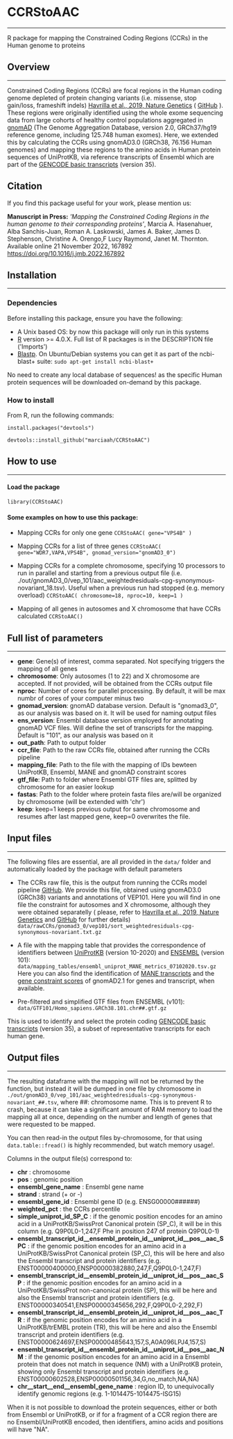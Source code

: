 # CCRStoAAC
-------------
R package for mapping the Constrained Coding Regions (CCRs) in the Human genome to proteins


## Overview
------------
Constrained Coding Regions (CCRs) are focal regions in the Human coding genome depleted of protein changing variants (i.e. missense, stop gain/loss, frameshift indels) [Havrilla et al., 2019, Nature Genetics](https://doi.org/10.1038%2Fs41588-018-0294-6) ( [GitHub](https://github.com/quinlan-lab/ccr) ). These regions were originally identified using the whole exome sequencing data from large cohorts of healthy control populations aggregated in [gnomAD](https://gnomad.broadinstitute.org/) (The Genome Aggregation Database, version 2.0, GRCh37/hg19 reference genome, including 125.748 human exomes). 
Here, we extended this by calculating the CCRs using gnomAD3.0 (GRCh38, 76.156  Human genomes) and mapping these regions to the amino acids in Human protein sequences of UniProtKB, via reference transcripts of Ensembl which are part of the [GENCODE basic transcripts](https://www.gencodegenes.org/human/) (version 35).


 

## Citation

If you find this package useful for your work, please mention us: 

**Manuscript in Press:**
*'Mapping the Constrained Coding Regions in the human genome to their corresponding proteins'*,
Marcia A. Hasenahuer, Alba Sanchis-Juan, Roman A. Laskowski, James A. Baker, James D. Stephenson, Christine A. Orengo,F Lucy Raymond, Janet M. Thornton.
Available online 21 November 2022, 167892
https://doi.org/10.1016/j.jmb.2022.167892

## Installation
----------------

### Dependencies

Before installing this package, ensure you have the following: 
  - A Unix based OS: by now this package will only run in this systems
  - [R](https://cran.r-project.org/) version >= 4.0.X. Full list of R packages is in the DESCRIPTION file ('Imports') 
  - [Blastp](https://blast.ncbi.nlm.nih.gov/Blast.cgi?CMD=Web&PAGE_TYPE=BlastDocs&DOC_TYPE=Download). On Ubuntu/Debian systems you can get it as part of the ncbi-blast+ suite:
  ``sudo apt-get install ncbi-blast+``
  
  No need to create any local database of sequences! as the specific Human protein sequences will be downloaded on-demand by this package.

### How to install

From R, run the following commands:
	
``install.packages("devtools")``

``devtools::install_github("marciaah/CCRStoAAC")``


## How to use
--------------

#### Load the package
``library(CCRStoAAC)``

#### Some examples on how to use this package:

- Mapping CCRs for only one gene
 ``CCRStoAAC( gene="VPS4B" )``
 
 - Mapping CCRs for a list of three genes
 ``CCRStoAAC( gene="WDR7,VAPA,VPS4B", gnomad_version="gnomAD3_0")``

- Mapping CCRs for a complete chromosome, specifying 10 processors to run in parallel and starting from a previous
 output file (i.e. ./out/gnomAD3_0/vep_101/aac_weightedresiduals-cpg-synonymous-novariant_18.tsv). Useful when a previous run had stopped (e.g. memory overload)
 ``CCRStoAAC( chromosome=18, nproc=10, keep=1 )``

- Mapping of all genes in autosomes and X chromosome that have CCRs calculated
 ``CCRStoAAC()`` 


## Full list of parameters
--------------------------

- **gene**: Gene(s) of interest, comma separated. Not specifying triggers the mapping of all genes
- **chromosome**: Only autosomes (1 to 22) and X chromosome are accepted. If not provided, will be obtained from the CCRs output file 
- **nproc**: Number of cores for parallel processing. By default, it will be max numbr of cores of your computer minus two
- **gnomad_version**: gnomAD database version. Default is "gnomad3_0", as our analysis was based on it. It will be used for naming output files
- **ens_version**: Ensembl database version employed for annotating gnomAD VCF files. Will define the set of transcripts for the mapping. Default is "101", as our analysis was based on it
- **out_path**: Path to output folder
- **ccr_file**: Path to the raw CCRs file, obtained after running the CCRs pipeline
- **mapping_file**: Path to the file with the mapping of IDs bewteen UniProtKB, Ensembl, MANE and gnomAD constraint scores
- **gtf_file**: Path to folder where Ensembl GTF files are, splitted by chromosome for an easier lookup
- **fastas**: Path to the folder where protein fasta files are/will be organized by chromosome (will be extended with 'chr')
- **keep**: keep=1 keeps previous output for same chromosome and resumes after last mapped gene, keep=0 overwrites the file. 



## Input files
---------------

The following files are essential, are all provided in the ``data/`` folder and automatically loaded by the package with default parameters

  - The CCRs raw file, this is the output from running the CCRs model pipeline  [GitHub](https://github.com/quinlan-lab/ccr). We provide this file, obtained using gnomAD3.0 (GRCh38) variants and annotations of VEP101. Here you will find in one file the constraint for autosomes and X chromosome, although they were obtained separatelly ( please, refer to [Havrilla et al., 2019, Nature Genetics](https://doi.org/10.1038%2Fs41588-018-0294-6) and [GitHub](https://github.com/quinlan-lab/ccr) for further details) 
  ``data/rawCCRs/gnomad3_0/vep101/sort_weightedresiduals-cpg-synonymous-novariant.txt.gz``

  - A file with the mapping table that provides the correspondence of identifiers between [UniProtKB](https://www.uniprot.org/) (version 10-2020) and [ENSEMBL](https://www.ensembl.org/index.html) (version 101):
  ``data/mapping_tables/ensembl_uniprot_MANE_metrics_07102020.tsv.gz``
  Here you can also find the identification of [MANE transcripts](https://www.ncbi.nlm.nih.gov/refseq/MANE/) and the [gene constraint scores](https://gnomad.broadinstitute.org/help/constraint) of gnomAD2.1 for genes and transcript, when available.

  - Pre-filtered and simplified GTF files from ENSEMBL (v101):
  ``data/GTF101/Homo_sapiens.GRCh38.101.chr##.gtf.gz``

  This is used to identify and select the protein coding [GENCODE basic transcripts](https://www.gencodegenes.org/human/) (version 35), a subset of representative transcripts for each human gene.

## Output files
----------------

The resulting dataframe with the mapping will not be returned by the function, but instead it will be dumped in one file by chromosome in ``./out/gnomAD3_0/vep_101/aac_weightedresiduals-cpg-synonymous-novariant_##.tsv``, where ##: chromosome name. This is to prevent R to crash, because it can take a significant amount of RAM memory to load the mapping all at once, depending on the number and length of genes that were requested to be mapped.

You can then read-in the output files by-chromosome, for that using ``data.table::fread()`` is highly recommended, but watch memory usage!.

Columns in the output file(s) correspond to:
  
- **chr** : chromosome 
- **pos** : genomic position
- **ensembl_gene_name** : Ensembl gene name
- **strand** : strand (+ or -)
- **ensembl_gene_id** : Ensembl gene ID (e.g. ENSG00000######)
- **weighted_pct** : the CCRs percentile
- **simple_uniprot_id_SP_C** : if the genomic position encodes for an amino acid in a UniProtKB/SwissProt Canonical protein (SP_C), it will be in this column (e.g. Q9P0L0-1,247,F Phe in position 247 of protein Q9P0L0-1) 
- **ensembl_transcript_id__ensembl_protein_id__uniprot_id__pos__aac_SPC** : if the genomic position encodes for an amino acid in a UniProtKB/SwissProt Canonical protein (SP_C), this will be here and also the Ensembl transcript and protein identifiers (e.g. ENST00000400000,ENSP00000382880,247,F,Q9P0L0-1,247,F)
- **ensembl_transcript_id__ensembl_protein_id__uniprot_id__pos__aac_SP** : if the genomic position encodes for an amino acid in a UniProtKB/SwissProt non-canonical protein (SP), this will be here and also the Ensembl transcript and protein identifiers (e.g. ENST00000340541,ENSP00000345656,292,F,Q9P0L0-2,292,F)
- **ensembl_transcript_id__ensembl_protein_id__uniprot_id__pos__aac_TR** : if the genomic position encodes for an amino acid in a UniProtKB/trEMBL protein (TR), this will be here and also the Ensembl transcript and protein identifiers (e.g. ENST00000624697,ENSP00000485643,157,S,A0A096LPJ4,157,S)
- **ensembl_transcript_id__ensembl_protein_id__uniprot_id__pos__aac_NM** : if the genomic position encodes for an amino acid in a Ensembl protein that does not match in sequence (NM) with a UniProtKB protein, showing only Ensembl transcript and protein identifiers (e.g. ENST00000602528,ENSP00000501156,34,G,no_match,NA,NA)
- **chr__start__end__ensembl_gene_name** : region ID, to unequivocally identify genomic regions (e.g. 1-1014475-1014475-ISG15) 

When it is not possible to download the protein sequences, either or both from Ensembl or UniProtKB, or if for a fragment of a CCR region there are no Ensembl/UniProtKB encoded, then identifiers, amino acids and positions will have "NA".  



